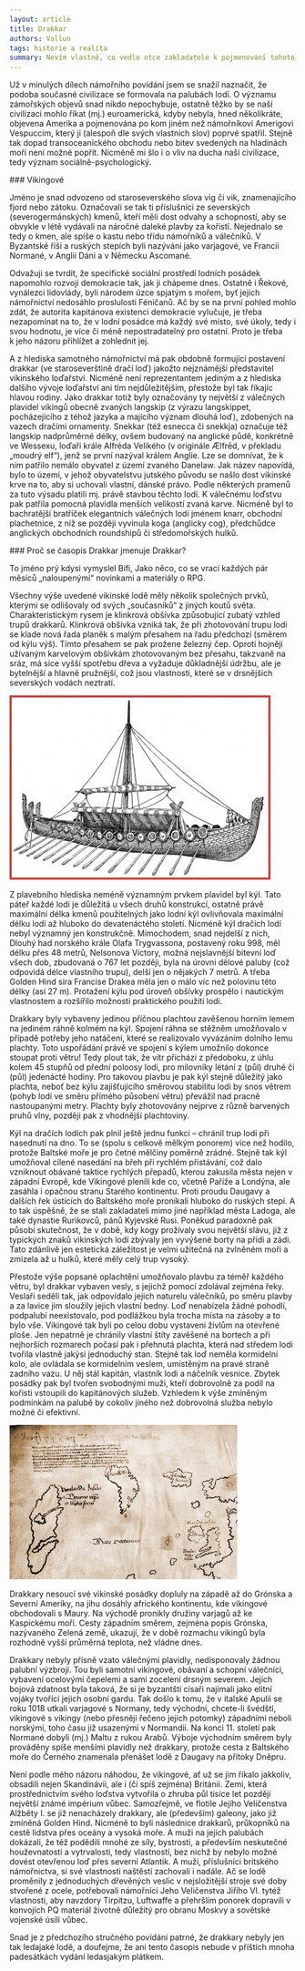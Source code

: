 ```yaml
---
layout: article
title: Drakkar
authors: Vallun
tags: historie a realita
summary: Nevím vlastně, co vedlo otce zakladatele k pojmenování tohoto časopisu Drakkar, snad to byla jen náhoda, obliba severské kultury, ostatně jeden z prvních přispěvatelů se jmenoval Viking. Ať už to bylo jakkoliv, v tomto dílu námořního povídání se podíváme na jeden z nejslavnějších druhů lodí blíže a ukážeme si, že to byla správná volba.
---
```


Už v minulých dílech námořního povídání jsem se snažil naznačit, že podoba současné civilizace se formovala na palubách lodí. O významu zámořských objevů snad nikdo nepochybuje, ostatně těžko by se naší civilizaci mohlo říkat (mj.) euroamerická, kdyby nebyla, hned několikráte, objevena Amerika a pojmenována po kom jiném než námořníkovi Amerigovi Vespuccim, který ji (alespoň dle svých vlastních slov) poprvé spatřil. Stejně tak dopad transoceanického obchodu nebo bitev svedených na hladinách moří není možné popřít. Nicméně mi šlo i o vliv na ducha naší civilizace, tedy význam sociálně-psychologický.

<div class="sidebar" markdown="1">
### Vikingové

Jméno je snad odvozeno od staroseverského slova vig či vik, znamenajícího fjord nebo zátoku. Označovali se tak ti příslušníci ze severských (severogermánských) kmenů, kteří měli dost odvahy a schopností, aby se obvykle v létě vydávali na náročné daleké plavby za kořistí. Nejednalo se tedy o kmen, ale spíše o kastu nebo třídu námořníků a válečníků. V Byzantské říši a ruských stepích byli nazýváni jako varjagové, ve Francii Normané, v Anglii Dáni a v Německu Ascomané.
</div>

Odvažuji se tvrdit, že specifické sociální prostředí lodních posádek napomohlo rozvoji demokracie tak, jak ji chápeme dnes. Ostatně i Řekové, vynálezci lidovlády, byli národem úzce spjatým s mořem, byť jejich námořnictví nedosáhlo proslulosti Féničanů. Ač by se na první pohled mohlo zdát, že autorita kapitánova existenci demokracie vylučuje, je třeba nezapomínat na to, že v lodní posádce má každý své místo, své úkoly, tedy i svou hodnotu, je více či méně nepostradatelný pro ostatní. Proto je třeba k jeho názoru přihlížet a zohlednit jej.

A z hlediska samotného námořnictví má pak obdobně formující postavení drakkar (ve staroseverštině dračí loď) jakožto nejznámější představitel vikinského loďařství. Nicméně není reprezentantem jediným a z hlediska dalšího vývoje loďařství ani tím nejdůležitějším, přestože byl tak říkajíc hlavou rodiny. Jako drakkar totiž byly označovány ty největší z válečných plavidel vikingů obecně zvaných langskip (z výrazu langskippet, pocházejícího z téhož jazyka a majícího význam dlouhá loď), zdobených na vazech dračími ornamenty. Snekkar (též esnecca či snekkja) označuje též langskip nadprůměrné délky, ovšem budovaný na anglické půdě, konkrétně ve Wessexu, loďaři krále Alfréda Velikého (v originále Ælfrēd, v překladu „moudrý elf“), jenž se první nazýval králem Anglie. Lze se domnívat, že k nim patřilo nemálo obyvatel z území zvaného Danelaw. Jak název napovídá, bylo to území, v jehož obyvatelstvu jutského původu se našlo dost vikinské krve na to, aby si uchovali vlastní, dánské právo. Podle některých pramenů za tuto výsadu platili mj. právě stavbou těchto lodí. K válečnému loďstvu pak patřila pomocná plavidla menších velikostí zvaná karve. Nicméně byl to bachratější bratříček elegantních válečných lodí jménem knarr, obchodní plachetnice, z níž se později vyvinula koga (anglicky cog), předchůdce anglických obchodních roundshipů či středomořských hulků.

<div class="sidebar" markdown="1">
### Proč se časopis Drakkar jmenuje Drakkar?

To jméno prý kdysi vymyslel Bifi, Jako něco, co se vrací každých pár měsíců „naloupenými“ novinkami a materiály o RPG.
</div>

Všechny výše uvedené vikinské lodě měly několik společných prvků, kterými se odlišovaly od svých „současníků“ z jiných koutů světa. Charakteristickým rysem je klinkrová obšívka způsobující zubatý vzhled trupů drakkarů. Klinkrová obšívka vzniká tak, že při zhotovování trupu lodi se klade nová řada planěk s malým přesahem na řadu předchozí (směrem od kýlu výš). Tímto přesahem se pak prožene železný čep. Oproti hojněji užívaným karvelovým obšívkám zhotovovaným bez přesahu, takzvaně na sráz, má sice vyšší spotřebu dřeva a vyžaduje důkladnější údržbu, ale je bytelnější a hlavně pružnější, což jsou vlastnosti, které se v drsnějších severských vodách neztratí.

![](800px-drakkar-larousse-fmt.jpg)

Z plavebního hlediska neméně významným prvkem plavidel byl kýl. Tato páteř každé lodi je důležitá u všech druhů konstrukcí, ostatně právě maximální délka kmenů použitelných jako lodní kýl ovlivňovala maximální délku lodí až hluboko do devatenáctého století. Nicméně kýl dračích lodí nebyl významný jen konstrukčně. Mimochodem, snad nejdelší z nich, Dlouhý had norského krále Olafa Trygvassona, postavený roku 998, měl délku přes 48 metrů, Nelsonova Victory, možná nejslavnější bitevní loď všech dob, zbudovaná o 767 let později, byla na úrovni dělové paluby (což odpovídá délce vlastního trupu), delší jen o nějakých 7 metrů. A třeba Golden Hind sira Francise Drakea měla jen o málo víc než polovinu této délky (asi 27 m). Protažení kýlu pod úroveň obšívky prospělo i nautickým vlastnostem a rozšířilo možnosti praktického použití lodi.

Drakkary byly vybaveny jedinou příčnou plachtou zavěšenou horním lemem na jediném ráhně kolmém na kýl. Spojení ráhna se stěžněm umožňovalo v případě potřeby jeho natáčení, které se realizovalo vyvázáním dolního lemu plachty. Toto uspořádání právě ve spojení s kýlem umožnilo dokonce stoupat proti větru! Tedy plout tak, že vítr přichází z předoboku, z úhlu kolem 45 stupňů od přední poloosy lodi, pro milovníky létání z (půl) druhé či (půl) jedenácté hodiny. Pro takovou plavbu je pak kýl stejně důležitý jako plachta, neboť bez kýlu zajišťujícího směrovou stabilitu lodi by snos větrem (pohyb lodi ve směru přímého působení větru) převážil nad pracně nastoupanými metry. Plachty byly zhotovovány nejprve z různě barvených pruhů vlny, později pak z vhodnější plachtoviny.

Kýl na dračích lodích pak plnil ještě jednu funkci – chránil trup lodi při nasednutí na dno. To se (spolu s celkově mělkým ponorem) více než hodilo, protože Baltské moře je pro četné mělčiny poměrně zrádné. Stejně tak kýl umožňoval cílené nasedání na břeh při rychlém přistávání, což dalo vzniknout obávané taktice rychlých přepadů, kterou zakusila města nejen v západní Evropě, kde Vikingové plenili kde co, včetně Paříže a Londýna, ale zasáhla i opačnou stranu Starého kontinentu. Proti proudu Daugavy a dalších řek ústících do Baltského moře pronikali hluboko do ruských stepí. A to tak úspěšně, že se stali zakladateli mimo jiné například města Ladoga, ale také dynastie Rurikovců, pánů Kyjevské Rusi. Poněkud paradoxně pak působí skutečnost, že v době, kdy kogy prožívaly svou největší slávu, již z typických znaků vikinských lodí zbývaly jen vyvýšené borty na přídi a zádi. Tato zdánlivě jen estetická záležitost je velmi užitečná na zvlněném moři a zmizela až u hulků, které měly celý trup vysoký.

Přestože výše popsané oplachtění umožňovalo plavbu za téměř každého větru, byl drakkar vybaven vesly, s jejichž pomocí zdolával zejména řeky. Veslaři seděli tak, jak odpovídalo jejich naturelu válečníků, po směru plavby a za lavice jim sloužily jejich vlastní bedny. Loď nenabízela žádné pohodlí, podpalubí neexistovalo, pod podlážkou byla trocha místa na zásoby a to bylo vše. Vikingové tak byli po celou dobu vystaveni živlům na otevřené ploše. Jen nepatrně je chránily vlastní štíty zavěšené na bortech a při nejhorších rozmarech počasí pak i přehnutá plachta, která nad středem lodi tvořila vlastně jakýsi jednoduchý stan. Stejně tak loď neměla kormidelní kolo, ale ovládala se kormidelním veslem, umístěným na pravé straně zadního vazu. U něj stál kapitán, vlastník lodi a náčelník vesnice. Zbytek posádky pak byl tvořen svobodnými muži, kteří dobrovolně za podíl na kořisti vstoupili do kapitánových služeb. Vzhledem k výše zmíněným podmínkám na palubě by cokoliv jiného než dobrovolná služba nebylo možné či efektivní.

![](800px-ausschnitt-der-v-opt.jpg)

Drakkary nesoucí své vikinské posádky dopluly na západě až do Grónska a Severní Ameriky, na jihu dosáhly afrického kontinentu, kde vikingové obchodovali s Maury. Na východě pronikly družiny varjagů až ke Kaspickému moři. Cesty západním směrem, zejména popis Grónska, nazývaného Zelená země, ukazují, že v době rozmachu vikingů byla rozhodně vyšší průměrná teplota, než vládne dnes.

Drakkary nebyly přísně vzato válečnými plavidly, nedisponovaly žádnou palubní výzbrojí. Tou byli samotní vikingové, obávaní a schopní válečníci, vybavení ocelovými čepelemi a sami zocelení drsným severem. Jejich bojová zdatnost byla taková, že si je byzantští císaři najímali jako elitní vojáky tvořící jejich osobní gardu. Tak došlo k tomu, že v italské Apulii se roku 1018 utkali varjagové s Normany, tedy východní, chcete-li švédští, vikingové s vikingy (nebo přesněji řečeno jejich potomky) západními neboli norskými, toho času již usazenými v Normandii. Na konci 11. století pak Normané dobyli (mj.) Maltu z rukou Arabů. Výboje východním směrem byly prováděny spíše menšími plavidly než drakkary, protože cesta z Baltského moře do Černého znamenala přenášet lodě z Daugavy na přítoky Dněpru.

Není podle mého názoru náhodou, že vikingové, ať už se jim říkalo jakkoliv, obsadili nejen Skandinávii, ale i (či spíš zejména) Británii. Zemi, která prostřednictvím svého loďstva vytvořila o zhruba půl tisíce let později největší známé impérium vůbec. Samozřejmě, ve flotile Jejího Veličenstva Alžběty I. se již nenacházely drakkary, ale (především) galeony, jako již zmíněná Golden Hind. Nicméně to byli následnice drakkarů, průkopníků na cestě lidstva přes oceány a vysoká moře. A muži na jejich palubách dokázali, že též podědili mnohé ze síly, bystrosti, a především neskutečné houževnatosti a vytrvalosti, tedy vlastností, bez nichž by nebylo možné dovést otevřenou loď přes severní Atlantik. A muži, příslušníci britského námořnictva, si své vlastnosti naštěstí zachovali i nadále. Ač se lodě proměnily z jednoduchých dřevěných veslic v nejsložitější stroje své doby stvořené z ocele, potřebovali námořníci Jeho Veličenstva Jiřího VI. tytéž vlastnosti, aby navzdory Tirpitzu, Luftwaffe a přehršlím ponorek dopravili v konvojích PQ materiál životně důležitý pro obranu Moskvy a sovětské vojenské úsilí vůbec.

Snad je z předchozího stručného povídání patrné, že drakkary nebyly jen tak ledajaké lodě, a doufejme, že ani tento časopis nebude v příštích mnoha padesátkách vydání ledasjakým plátkem.
